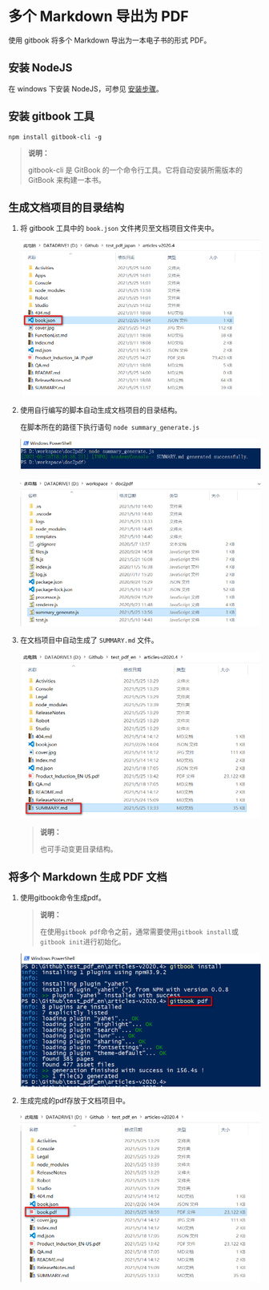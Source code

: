 # 多个 Markdown 导出为 PDF

使用 gitbook 将多个 Markdown 导出为一本电子书的形式 PDF。

## 安装 NodeJS

在 windows 下安装 NodeJS，可参见 [安装步骤](https://www.jianshu.com/p/cc26e5d0f10f)。

## 安装 gitbook 工具

`npm install gitbook-cli -g`

> **说明：**
>
> gitbook-cli 是 GitBook 的一个命令行工具。它将自动安装所需版本的 GitBook 来构建一本书。

## 生成文档项目的目录结构

1. 将 gitbook 工具中的 `book.json` 文件拷贝至文档项目文件夹中。

    ![20210923102841](https://raw.githubusercontent.com/WangXin008/ProductHelpDocumentation/main/images/20210923102841.png)

2. 使用自行编写的脚本自动生成文档项目的目录结构。

    在脚本所在的路径下执行语句 `node summary_generate.js`

    ![20210923103810](https://raw.githubusercontent.com/WangXin008/ProductHelpDocumentation/main/images/20210923103810.png)

    ![20210923103956](https://raw.githubusercontent.com/WangXin008/ProductHelpDocumentation/main/images/20210923103956.png)

3. 在文档项目中自动生成了 `SUMMARY.md` 文件。

    ![20210923104616](https://raw.githubusercontent.com/WangXin008/ProductHelpDocumentation/main/images/20210923104616.png)

    > **说明：**
    >
    > 也可手动变更目录结构。

## 将多个 Markdown 生成 PDF 文档

1. 使用gitbook命令生成pdf。

    >**说明：**
    >
    >在使用`gitbook pdf`命令之前，通常需要使用`gitbook install`或`gitbook init`进行初始化。

    ![20210923105125](https://raw.githubusercontent.com/WangXin008/ProductHelpDocumentation/main/images/20210923105125.png)

2. 生成完成的pdf存放于文档项目中。

    ![20210923105607](https://raw.githubusercontent.com/WangXin008/ProductHelpDocumentation/main/images/20210923105607.png)
